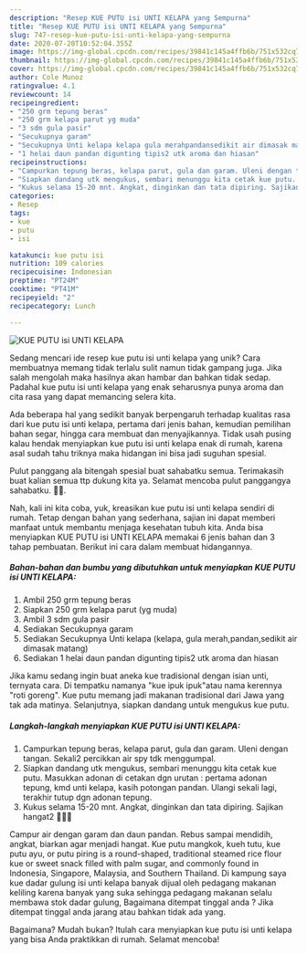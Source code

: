 ```yaml
---
description: "Resep KUE PUTU isi UNTI KELAPA yang Sempurna"
title: "Resep KUE PUTU isi UNTI KELAPA yang Sempurna"
slug: 747-resep-kue-putu-isi-unti-kelapa-yang-sempurna
date: 2020-07-20T10:52:04.355Z
image: https://img-global.cpcdn.com/recipes/39841c145a4ffb6b/751x532cq70/kue-putu-isi-unti-kelapa-foto-resep-utama.jpg
thumbnail: https://img-global.cpcdn.com/recipes/39841c145a4ffb6b/751x532cq70/kue-putu-isi-unti-kelapa-foto-resep-utama.jpg
cover: https://img-global.cpcdn.com/recipes/39841c145a4ffb6b/751x532cq70/kue-putu-isi-unti-kelapa-foto-resep-utama.jpg
author: Cole Munoz
ratingvalue: 4.1
reviewcount: 14
recipeingredient:
- "250 grm tepung beras"
- "250 grm kelapa parut yg muda"
- "3 sdm gula pasir"
- "Secukupnya garam"
- "Secukupnya Unti kelapa kelapa gula merahpandansedikit air dimasak matang"
- "1 helai daun pandan digunting tipis2 utk aroma dan hiasan"
recipeinstructions:
- "Campurkan tepung beras, kelapa parut, gula dan garam. Uleni dengan tangan. Sekali2 percikkan air spy tdk menggumpal."
- "Siapkan dandang utk mengukus, sembari menunggu kita cetak kue putu. Masukkan adonan di cetakan dgn urutan : pertama adonan tepung, kmd unti kelapa, kasih potongan pandan. Ulangi sekali lagi, terakhir tutup dgn adonan tepung."
- "Kukus selama 15-20 mnt. Angkat, dinginkan dan tata dipiring. Sajikan hangat2 👍🏻😋"
categories:
- Resep
tags:
- kue
- putu
- isi

katakunci: kue putu isi 
nutrition: 109 calories
recipecuisine: Indonesian
preptime: "PT24M"
cooktime: "PT41M"
recipeyield: "2"
recipecategory: Lunch

---
```



![KUE PUTU isi UNTI KELAPA](https://img-global.cpcdn.com/recipes/39841c145a4ffb6b/751x532cq70/kue-putu-isi-unti-kelapa-foto-resep-utama.jpg)

Sedang mencari ide resep kue putu isi unti kelapa yang unik? Cara membuatnya memang tidak terlalu sulit namun tidak gampang juga. Jika salah mengolah maka hasilnya akan hambar dan bahkan tidak sedap. Padahal kue putu isi unti kelapa yang enak seharusnya punya aroma dan cita rasa yang dapat memancing selera kita.

Ada beberapa hal yang sedikit banyak berpengaruh terhadap kualitas rasa dari kue putu isi unti kelapa, pertama dari jenis bahan, kemudian pemilihan bahan segar, hingga cara membuat dan menyajikannya. Tidak usah pusing kalau hendak menyiapkan kue putu isi unti kelapa enak di rumah, karena asal sudah tahu triknya maka hidangan ini bisa jadi suguhan spesial.

Pulut panggang ala bitengah spesial buat sahabatku semua. Terimakasih buat kalian semua ttp dukung kita ya. Selamat mencoba pulut panggangya sahabatku. 🙏🙏.


Nah, kali ini kita coba, yuk, kreasikan kue putu isi unti kelapa sendiri di rumah. Tetap dengan bahan yang sederhana, sajian ini dapat memberi manfaat untuk membantu menjaga kesehatan tubuh kita. Anda bisa menyiapkan KUE PUTU isi UNTI KELAPA memakai 6 jenis bahan dan 3 tahap pembuatan. Berikut ini cara dalam membuat hidangannya.

<!--inarticleads1-->

##### Bahan-bahan dan bumbu yang dibutuhkan untuk menyiapkan KUE PUTU isi UNTI KELAPA:

1. Ambil 250 grm tepung beras
1. Siapkan 250 grm kelapa parut (yg muda)
1. Ambil 3 sdm gula pasir
1. Sediakan Secukupnya garam
1. Sediakan Secukupnya Unti kelapa (kelapa, gula merah,pandan,sedikit air dimasak matang)
1. Sediakan 1 helai daun pandan digunting tipis2 utk aroma dan hiasan


Jika kamu sedang ingin buat aneka kue tradisional dengan isian unti, ternyata cara. Di tempatku namanya &#34;kue ipuk ipuk&#34;atau nama kerennya &#34;roti goreng&#34;. Kue putu memang jadi makanan tradisional dari Jawa yang tak ada matinya. Selanjutnya, siapkan dandang untuk mengukus kue putu. 

<!--inarticleads2-->

##### Langkah-langkah menyiapkan KUE PUTU isi UNTI KELAPA:

1. Campurkan tepung beras, kelapa parut, gula dan garam. Uleni dengan tangan. Sekali2 percikkan air spy tdk menggumpal.
1. Siapkan dandang utk mengukus, sembari menunggu kita cetak kue putu. Masukkan adonan di cetakan dgn urutan : pertama adonan tepung, kmd unti kelapa, kasih potongan pandan. Ulangi sekali lagi, terakhir tutup dgn adonan tepung.
1. Kukus selama 15-20 mnt. Angkat, dinginkan dan tata dipiring. Sajikan hangat2 👍🏻😋


Campur air dengan garam dan daun pandan. Rebus sampai mendidih, angkat, biarkan agar menjadi hangat. Kue putu mangkok, kueh tutu, kue putu ayu, or putu piring is a round-shaped, traditional steamed rice flour kue or sweet snack filled with palm sugar, and commonly found in Indonesia, Singapore, Malaysia, and Southern Thailand. Di kampung saya kue dadar gulung isi unti kelapa banyak dijual oleh pedagang makanan keliling karena banyak yang suka sehingga pedagang makanan selalu membawa stok dadar gulung, Bagaimana ditempat tinggal anda ? Jika ditempat tinggal anda jarang atau bahkan tidak ada yang. 

Bagaimana? Mudah bukan? Itulah cara menyiapkan kue putu isi unti kelapa yang bisa Anda praktikkan di rumah. Selamat mencoba!
